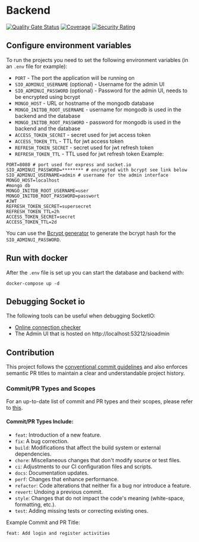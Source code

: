# Backend

[![Quality Gate Status](https://sonarcloud.io/api/project_badges/measure?project=SE2Project-BHKPTZ_backend&metric=alert_status)](https://sonarcloud.io/summary/new_code?id=SE2Project-BHKPTZ_backend)
[![Coverage](https://sonarcloud.io/api/project_badges/measure?project=SE2Project-BHKPTZ_backend&metric=coverage)](https://sonarcloud.io/summary/new_code?id=SE2Project-BHKPTZ_backend)
[![Security Rating](https://sonarcloud.io/api/project_badges/measure?project=SE2Project-BHKPTZ_backend&metric=security_rating)](https://sonarcloud.io/summary/new_code?id=SE2Project-BHKPTZ_backend)

## Configure environment variables

To run the projects you need to set the following environment variables (in an `.env` file for example):

- `PORT` - The port the application will be running on
- `SIO_ADMINUI_USERNAME` (optional) - Username for the admin UI
- `SIO_ADMINUI_PASSWORD` (optional) - Password for the admin UI, needs to be encrypted using bcrypt
- `MONGO_HOST` - URL or hostname of the mongodb database
- `MONGO_INITDB_ROOT_USERNAME` - username for mongodb is used in the backend and the database
- `MONGO_INITDB_ROOT_PASSWORD` - password for mongodb is used in the backend and the database
- `ACCESS_TOKEN_SECRET` - secret used for jwt access token
- `ACCESS_TOKEN_TTL` - TTL for jwt access token
- `REFRESH_TOKEN_SECRET` - secret used for jwt refresh token
- `REFRESH_TOKEN_TTL` - TTL used for jwt refresh token
Example:

```
PORT=8080 # port used for express and socket.io
SIO_ADMINUI_PASSWORD=******** # encrypted with bcrypt see link below
SIO_ADMINUI_USERNAME=admin # username for the admin interface
MONGO_HOST=localhost
#mongo db
MONGO_INITDB_ROOT_USERNAME=user
MONGO_INITDB_ROOT_PASSWORD=passwort
#JWT
REFRESH_TOKEN_SECRET=supersecret
REFRESH_TOKEN_TTL=2h
ACCESS_TOKEN_SECRET=secret
ACCESS_TOKEN_TTL=2d
```

You can use the [Bcrypt generator](https://bcrypt-generator.com/) to generate the bcrypt hash for the `SIO_ADMINUI_PASSWORD`.

## Run with docker
After the `.env` file is set up you can start the database and backend with:

```
docker-compose up -d
```

## Debugging Socket io

The following tools can be useful when debugging SocketIO:

- [Online connection checker](https://amritb.github.io/socketio-client-tool/)
- The Admin UI that is hosted on http://localhost:53212/sioadmin

## Contribution

This project follows the [conventional commit guidelines](https://www.conventionalcommits.org/en/v1.0.0/) and also enforces semantic PR titles to maintain a clear and understandable project history.

### Commit/PR Types and Scopes

For an up-to-date list of commit and PR types and their scopes, please refer to [this](https://github.com/SE2Project-BHKPTZ/frontend/blob/main/.github/workflows/validate-semantic-pr.yml).

#### Commit/PR Types Include:

- `feat`: Introduction of a new feature.
- `fix`: A bug correction.
- `build`: Modifications that affect the build system or external dependencies.
- `chore`: Miscellaneous changes that don't modify source or test files.
- `ci`: Adjustments to our CI configuration files and scripts.
- `docs`: Documentation updates.
- `perf`: Changes that enhance performance.
- `refactor`: Code alterations that neither fix a bug nor introduce a feature.
- `revert`: Undoing a previous commit.
- `style`: Changes that do not impact the code's meaning (white-space, formatting, etc.).
- `test`: Adding missing tests or correcting existing ones.

Example Commit and PR Title:

```
feat: Add login and register activities
```